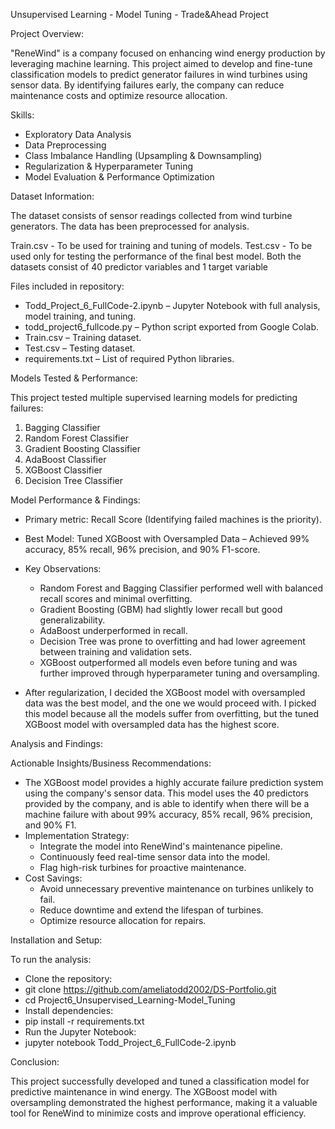 Unsupervised Learning - Model Tuning - Trade&Ahead Project

Project Overview:

"ReneWind" is a company focused on enhancing wind energy production by leveraging machine learning. This project aimed to develop and fine-tune classification models to predict generator failures in wind turbines using sensor data. By identifying failures early, the company can reduce maintenance costs and optimize resource allocation.

Skills:

- Exploratory Data Analysis
- Data Preprocessing
- Class Imbalance Handling (Upsampling & Downsampling)
- Regularization & Hyperparameter Tuning
- Model Evaluation & Performance Optimization
  

Dataset Information:

The dataset consists of sensor readings collected from wind turbine generators. The data has been preprocessed for analysis.

Train.csv - To be used for training and tuning of models.
Test.csv - To be used only for testing the performance of the final best model.
Both the datasets consist of 40 predictor variables and 1 target variable


Files included in repository:

- Todd_Project_6_FullCode-2.ipynb – Jupyter Notebook with full analysis, model training, and tuning.
- todd_project6_fullcode.py – Python script exported from Google Colab.
- Train.csv – Training dataset.
- Test.csv – Testing dataset.
- requirements.txt – List of required Python libraries.


Models Tested & Performance:

This project tested multiple supervised learning models for predicting failures:

1. Bagging Classifier
2. Random Forest Classifier
3. Gradient Boosting Classifier
4. AdaBoost Classifier
5. XGBoost Classifier
6. Decision Tree Classifier


Model Performance & Findings:

- Primary metric: Recall Score (Identifying failed machines is the priority).
- Best Model: Tuned XGBoost with Oversampled Data – Achieved 99% accuracy, 85% recall, 96% precision, and 90% F1-score.
- Key Observations:
  - Random Forest and Bagging Classifier performed well with balanced recall scores and minimal overfitting.
  - Gradient Boosting (GBM) had slightly lower recall but good generalizability.
  - AdaBoost underperformed in recall.
  - Decision Tree was prone to overfitting and had lower agreement between training and validation sets.
  - XGBoost outperformed all models even before tuning and was further improved through hyperparameter tuning and oversampling.
 
- After regularization, I decided the XGBoost model with oversampled data was the best model, and the one we would proceed with. I picked this model because all the models suffer from overfitting, but the tuned XGBoost model with oversampled data has the highest score.
  

Analysis and Findings:

Actionable Insights/Business Recommendations:

- The XGBoost model provides a highly accurate failure prediction system using the company's sensor data. This model uses the 40 predictors provided by the company, and is able to identify when there will be a machine failure with about 99% accuracy, 85% recall, 96% precision, and 90% F1.
- Implementation Strategy:
  - Integrate the model into ReneWind's maintenance pipeline.
  - Continuously feed real-time sensor data into the model.
  - Flag high-risk turbines for proactive maintenance.
- Cost Savings:
  - Avoid unnecessary preventive maintenance on turbines unlikely to fail.
  - Reduce downtime and extend the lifespan of turbines.
  - Optimize resource allocation for repairs.


Installation and Setup:

To run the analysis:

- Clone the repository:
- git clone https://github.com/ameliatodd2002/DS-Portfolio.git
- cd Project6_Unsupervised_Learning-Model_Tuning
- Install dependencies:
- pip install -r requirements.txt
- Run the Jupyter Notebook:
- jupyter notebook Todd_Project_6_FullCode-2.ipynb


Conclusion:

This project successfully developed and tuned a classification model for predictive maintenance in wind energy. The XGBoost model with oversampling demonstrated the highest performance, making it a valuable tool for ReneWind to minimize costs and improve operational efficiency.
